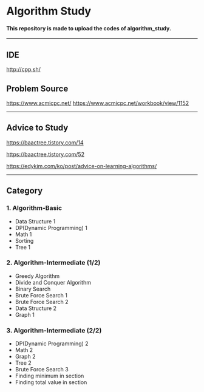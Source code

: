 Algorithm Study
===============
#### This repository is made to upload the codes of algorithm_study.

***
## IDE
<http://cpp.sh/>

## Problem Source 
<https://www.acmicpc.net/>
<https://www.acmicpc.net/workbook/view/1152>

***

## Advice to Study
<https://baactree.tistory.com/14>

<https://baactree.tistory.com/52>

<https://edykim.com/ko/post/advice-on-learning-algorithms/>

***

## Category

### 1. Algorithm-Basic
* Data Structure 1
* DP(Dynamic Programming) 1
* Math 1
* Sorting
* Tree 1

### 2. Algorithm-Intermediate (1/2)
* Greedy Algorithm
* Divide and Conquer Algorithm
* Binary Search
* Brute Force Search 1
* Brute Force Search 2
* Data Structure 2
* Graph 1

### 3. Algorithm-Intermediate (2/2)
* DP(Dynamic Programming) 2
* Math 2
* Graph 2
* Tree 2
* Brute Force Search 3
* Finding minimum in section
* Finding total value in section

